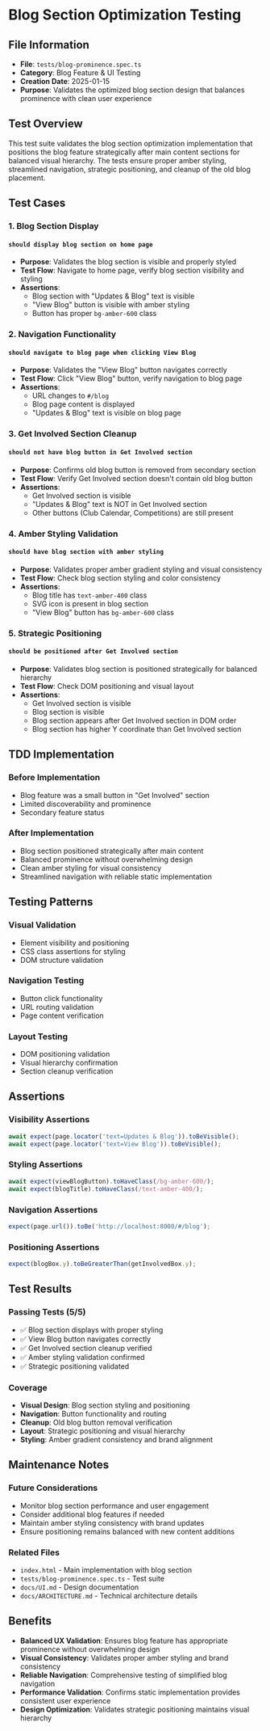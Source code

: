 # Blog Section Optimization Testing

## File Information

- **File**: `tests/blog-prominence.spec.ts`
- **Category**: Blog Feature & UI Testing
- **Creation Date**: 2025-01-15
- **Purpose**: Validates the optimized blog section design that balances prominence with clean user experience

## Test Overview

This test suite validates the blog section optimization implementation that positions the blog feature strategically after main content sections for balanced visual hierarchy. The tests ensure proper amber styling, streamlined navigation, strategic positioning, and cleanup of the old blog placement.

## Test Cases

### **1. Blog Section Display**

#### `should display blog section on home page`
- **Purpose**: Validates the blog section is visible and properly styled
- **Test Flow**: Navigate to home page, verify blog section visibility and styling
- **Assertions**: 
  - Blog section with "Updates & Blog" text is visible
  - "View Blog" button is visible with amber styling
  - Button has proper `bg-amber-600` class

### **2. Navigation Functionality**

#### `should navigate to blog page when clicking View Blog`
- **Purpose**: Validates the "View Blog" button navigates correctly
- **Test Flow**: Click "View Blog" button, verify navigation to blog page
- **Assertions**:
  - URL changes to `#/blog`
  - Blog page content is displayed
  - "Updates & Blog" text is visible on blog page

### **3. Get Involved Section Cleanup**

#### `should not have blog button in Get Involved section`
- **Purpose**: Confirms old blog button is removed from secondary section
- **Test Flow**: Verify Get Involved section doesn't contain old blog button
- **Assertions**:
  - Get Involved section is visible
  - "Updates & Blog" text is NOT in Get Involved section
  - Other buttons (Club Calendar, Competitions) are still present

### **4. Amber Styling Validation**

#### `should have blog section with amber styling`
- **Purpose**: Validates proper amber gradient styling and visual consistency
- **Test Flow**: Check blog section styling and color consistency
- **Assertions**:
  - Blog title has `text-amber-400` class
  - SVG icon is present in blog section
  - "View Blog" button has `bg-amber-600` class

### **5. Strategic Positioning**

#### `should be positioned after Get Involved section`
- **Purpose**: Validates blog section is positioned strategically for balanced hierarchy
- **Test Flow**: Check DOM positioning and visual layout
- **Assertions**:
  - Get Involved section is visible
  - Blog section is visible
  - Blog section appears after Get Involved section in DOM order
  - Blog section has higher Y coordinate than Get Involved section

## TDD Implementation

### **Before Implementation**
- Blog feature was a small button in "Get Involved" section
- Limited discoverability and prominence
- Secondary feature status

### **After Implementation**
- Blog section positioned strategically after main content
- Balanced prominence without overwhelming design
- Clean amber styling for visual consistency
- Streamlined navigation with reliable static implementation

## Testing Patterns

### **Visual Validation**
- Element visibility and positioning
- CSS class assertions for styling
- DOM structure validation

### **Navigation Testing**
- Button click functionality
- URL routing validation
- Page content verification

### **Layout Testing**
- DOM positioning validation
- Visual hierarchy confirmation
- Section cleanup verification

## Assertions

### **Visibility Assertions**
```javascript
await expect(page.locator('text=Updates & Blog')).toBeVisible();
await expect(page.locator('text=View Blog')).toBeVisible();
```

### **Styling Assertions**
```javascript
await expect(viewBlogButton).toHaveClass(/bg-amber-600/);
await expect(blogTitle).toHaveClass(/text-amber-400/);
```

### **Navigation Assertions**
```javascript
expect(page.url()).toBe('http://localhost:8000/#/blog');
```

### **Positioning Assertions**
```javascript
expect(blogBox.y).toBeGreaterThan(getInvolvedBox.y);
```

## Test Results

### **Passing Tests (5/5)**
- ✅ Blog section displays with proper styling
- ✅ View Blog button navigates correctly
- ✅ Get Involved section cleanup verified
- ✅ Amber styling validation confirmed
- ✅ Strategic positioning validated

### **Coverage**
- **Visual Design**: Blog section styling and positioning
- **Navigation**: Button functionality and routing
- **Cleanup**: Old blog button removal verification
- **Layout**: Strategic positioning and visual hierarchy
- **Styling**: Amber gradient consistency and brand alignment

## Maintenance Notes

### **Future Considerations**
- Monitor blog section performance and user engagement
- Consider additional blog features if needed
- Maintain amber styling consistency with brand updates
- Ensure positioning remains balanced with new content additions

### **Related Files**
- `index.html` - Main implementation with blog section
- `tests/blog-prominence.spec.ts` - Test suite
- `docs/UI.md` - Design documentation
- `docs/ARCHITECTURE.md` - Technical architecture details

## Benefits

- **Balanced UX Validation**: Ensures blog feature has appropriate prominence without overwhelming design
- **Visual Consistency**: Validates proper amber styling and brand consistency
- **Reliable Navigation**: Comprehensive testing of simplified blog navigation
- **Performance Validation**: Confirms static implementation provides consistent user experience
- **Design Optimization**: Validates strategic positioning maintains visual hierarchy